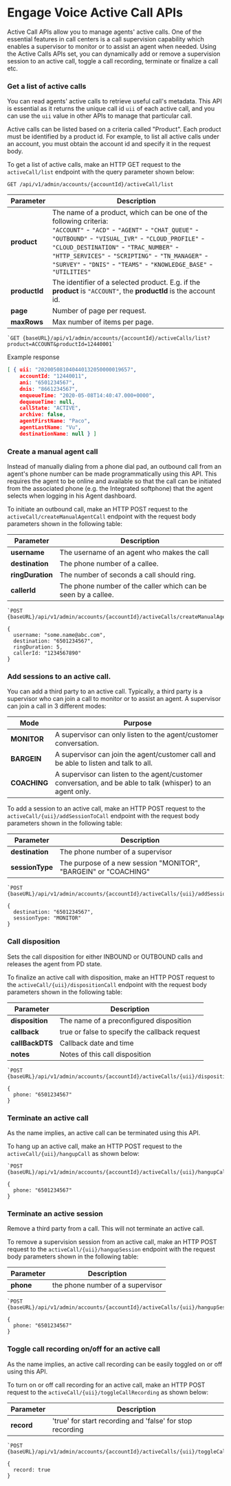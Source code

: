 # Engage Voice Active Call APIs
Active Call APIs allow you to manage agents' active calls. One of the essential features in call centers is a call supervision capability which enables a supervisor to monitor or to assist an agent when needed. Using the Active Calls APIs set, you can dynamically add or remove a supervision session to an active call, toggle a call recording, terminate or finalize a call etc.


### Get a list of active calls
You can read agents' active calls to retrieve useful call's metadata. This API is essential as it returns the unique call id `uii` of each active call, and you can use the `uii` value in other APIs to manage that particular call.

Active calls can be listed based on a criteria called "Product". Each product must be identified by a product id. For example, to list all active calls under an account, you must obtain the account id and specify it in the request body.

To get a list of active calls, make an HTTP GET request to the `activeCall/list` endpoint with the query parameter shown below:

`GET /api/v1/admin/accounts/{accountId}/activeCall/list`

| Parameter | Description |
|-|-|
| **product** | The name of a product, which can be one of the following criteria:</br>`"ACCOUNT"` - `"ACD"` - `"AGENT"` - `"CHAT_QUEUE"` - `"OUTBOUND"` - `"VISUAL_IVR"` - `"CLOUD_PROFILE"` - `"CLOUD_DESTINATION"` - `"TRAC_NUMBER"` - `"HTTP_SERVICES"` - `"SCRIPTING"` - `"TN_MANAGER"` - `"SURVEY"` - `"DNIS"` - `"TEAMS"` - `"KNOWLEDGE_BASE"` - `"UTILITIES"` |
| **productId** | The identifier of a selected product. E.g. if the **product** is `"ACCOUNT"`, the **productId** is the account id. |
| **page** | Number of page per request. |
| **maxRows** | Max number of items per page. |


```http
`GET {baseURL}/api/v1/admin/accounts/{accountId}/activeCalls/list?product=ACCOUNT&productId=12440001`
```


Example response
```json
[ { uii: "202005081040440132050000019657",
    accountId: "12440011",
    ani: "6501234567",
    dnis: "8661234567",
    enqueueTime: "2020-05-08T14:40:47.000+0000",
    dequeueTime: null,
    callState: "ACTIVE",
    archive: false,
    agentFirstName: "Paco",
    agentLastName: "Vu",
    destinationName: null } ]
```  


### Create a manual agent call
Instead of manually dialing from a phone dial pad, an outbound call from an agent's phone number can be made programmatically using this API. This requires the agent to be online and available so that the call can be initiated from the associated phone (e.g. the Integrated softphone) that the agent selects when logging in his Agent dashboard.

To initiate an outbound call, make an HTTP POST request to the `activeCall/createManualAgentCall` endpoint with the request body parameters shown in the following table:

| Parameter | Description |
|-|-|
| **username** | The username of an agent who makes the call |
| **destination** | The phone number of a callee. |
| **ringDuration** | The number of seconds a call should ring. |
| **callerId** | The phone number of the caller which can be seen by a callee. |


```http
`POST {baseURL}/api/v1/admin/accounts/{accountId}/activeCalls/createManualAgentCall`

{
  username: "some.name@abc.com",
  destination: "6501234567",
  ringDuration: 5,
  callerId: "1234567890"
}
```

### Add sessions to an active call.
You can add a third party to an active call. Typically, a third party is a supervisor who can join a call to monitor or to assist an agent. A supervisor can join a call in 3 different modes:

| Mode | Purpose |
|-|-|
| **MONITOR** | A supervisor can only listen to the agent/customer conversation. |
| **BARGEIN** | A supervisor can join the agent/customer call and be able to listen and talk to all. |
| **COACHING** | A supervisor can listen to the agent/customer conversation, and be able to talk (whisper) to an agent only. |

To add a session to an active call, make an HTTP POST request to the `activeCall/{uii}/addSessionToCall` endpoint with the request body parameters shown in the following table:

| Parameter | Description |
|-|-|
| **destination** | The phone number of a supervisor |
| **sessionType** | The purpose of a new session "MONITOR", "BARGEIN" or "COACHING" |


```http
`POST {baseURL}/api/v1/admin/accounts/{accountId}/activeCalls/{uii}/addSessionToCall`

{
  destination: "6501234567",
  sessionType: "MONITOR"
}
```

### Call disposition
Sets the call disposition for either INBOUND or OUTBOUND calls and releases the agent from PD state.

To finalize an active call with disposition, make an HTTP POST request to the `activeCall/{uii}/dispositionCall` endpoint with the request body parameters shown in the following table:

| Parameter | Description |
|-|-|
| **disposition** | The name of a preconfigured disposition |
| **callback** | true or false to specify the callback request |
| **callBackDTS** | Callback date and time |
| **notes** | Notes of this call disposition |


```http
`POST {baseURL}/api/v1/admin/accounts/{accountId}/activeCalls/{uii}/dispositionCall`

{
  phone: "6501234567"
}
```

### Terminate an active call
As the name implies, an active call can be terminated using this API.

To hang up an active call, make an HTTP POST request to the `activeCall/{uii}/hangupCall` as shown below:

```http
`POST {baseURL}/api/v1/admin/accounts/{accountId}/activeCalls/{uii}/hangupCall`

{
  phone: "6501234567"
}
```

### Terminate an active session
Remove a third party from a call. This will not terminate an active call.

To remove a supervision session from an active call, make an HTTP POST request to the `activeCall/{uii}/hangupSession` endpoint with the request body parameters shown in the following table:

| Parameter | Description |
|-|-|
| **phone** | the phone number of a supervisor |

```http
`POST {baseURL}/api/v1/admin/accounts/{accountId}/activeCalls/{uii}/hangupSession`

{
  phone: "6501234567"
}
```

### Toggle call recording on/off for an active call
As the name implies, an active call recording can be easily toggled on or off using this API.

To turn on or off call recording for an active call, make an HTTP POST request to the `activeCall/{uii}/toggleCallRecording` as shown below:

| Parameter | Description |
|-|-|
| **record** | 'true' for start recording and 'false' for stop recording |


```http
`POST {baseURL}/api/v1/admin/accounts/{accountId}/activeCalls/{uii}/toggleCallRecording`

{
  record: true
}
```

